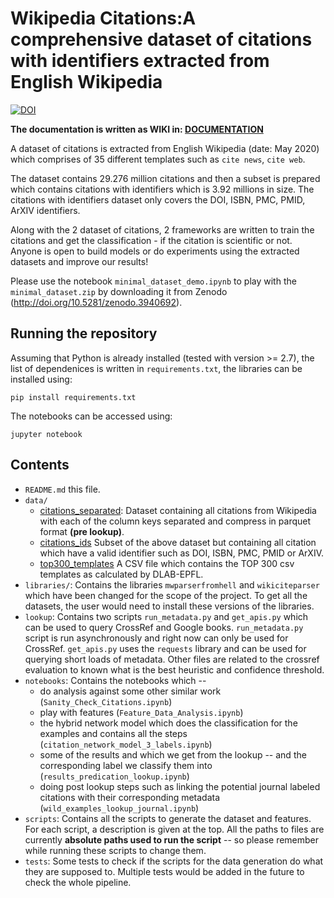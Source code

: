# Wikipedia Citations:A comprehensive dataset of citations with identifiers extracted from English Wikipedia

[![DOI](https://zenodo.org/badge/180121200.svg)](http://doi.org/10.5281/zenodo.3940692)

**The documentation is written as WIKI in: [DOCUMENTATION](https://github.com/Harshdeep1996/cite-classifications-wiki/wiki)**

A dataset of citations is extracted from English Wikipedia (date: May 2020) which comprises of 35 different templates such as `cite news`, `cite web`. 

The dataset contains 29.276 million citations and then a subset is prepared which contains citations with identifiers which is 3.92 millions in size. The citations with identifiers dataset only covers the DOI, ISBN, PMC, PMID, ArXIV identifiers. 

Along with the 2 dataset of citations, 2 frameworks are written to train the citations and get the classification - if the citation is scientific or not. Anyone is open to build models or do experiments using the extracted datasets and improve our results!

Please use the notebook `minimal_dataset_demo.ipynb` to play with the `minimal_dataset.zip` by downloading it from Zenodo (http://doi.org/10.5281/zenodo.3940692).

## Running the repository

Assuming that Python is already installed (tested with version >= 2.7), the list of dependenices is written in `requirements.txt`, the libraries can be installed using:

```
pip install requirements.txt
```

The notebooks can be accessed using:

```
jupyter notebook
```

## Contents

* `README.md` this file.
* `data/`
    * [citations_separated](data/citations_separated.parquet): Dataset containing all citations from Wikipedia with each of the column keys separated and compress in parquet format **(pre lookup)**.
    * [citations_ids](data/citations_ids.csv) Subset of the above dataset but containing all citation which have a valid identifier such as DOI, ISBN, PMC, PMID or ArXIV.
    * [top300_templates](data/top300_templates.csv) A CSV file which contains the TOP 300 csv templates as calculated by DLAB-EPFL.
* `libraries/`: Contains the libraries `mwparserfromhell` and `wikiciteparser` which have been changed for the scope of the project. To get all the datasets, the user would need to install these versions of the libraries.
* `lookup`: Contains two scripts `run_metadata.py` and `get_apis.py` which can be used to query CrossRef and Google books. `run_metadata.py` script is run asynchronously and right now can only be used for CrossRef. `get_apis.py` uses the `requests` library and can be used for querying short loads of metadata. Other files are related to the crossref evaluation to known what is the best heuristic and confidence threshold.
* `notebooks`: Contains the notebooks which  -- 
   * do analysis against some other similar work (`Sanity_Check_Citations.ipynb`)
   * play with features (`Feature_Data_Analysis.ipynb`)
   * the hybrid network model which does the classification for the examples and contains all the steps (`citation_network_model_3_labels.ipynb`)
   * some of the results and which we get from the lookup -- and the corresponding label we classify them into (`results_predication_lookup.ipynb`)
   * doing post lookup steps such as linking the potential journal labeled citations with their corresponding metadata (`wild_examples_lookup_journal.ipynb`)
* `scripts`: Contains all the scripts to generate the dataset and features. For each script, a description is given at the top. All the paths to files are currently **absolute paths used to run the script** -- so please remember while running these scripts to change them.
* `tests`: Some tests to check if the scripts for the data generation do what they are supposed to. Multiple tests would be added in the future to check the whole pipeline.

